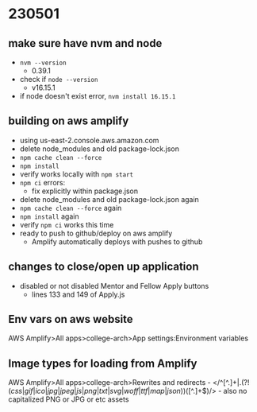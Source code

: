 # 230501
## make sure have nvm and node
- `nvm --version`
    - 0.39.1
- check if `node --version`
    - v16.15.1
- if node doesn't exist error, `nvm install 16.15.1`

## building on aws amplify
- using us-east-2.console.aws.amazon.com
- delete node_modules and old package-lock.json
- `npm cache clean --force`
- `npm install`
- verify works locally with `npm start`
- `npm ci` errors:
    - fix explicitly within package.json
- delete node_modules and old package-lock.json again
- `npm cache clean --force` again
- `npm install` again
- verify `npm ci` works this time
- ready to push to github/deploy on aws amplify
    - Amplify automatically deploys with pushes to github

## changes to close/open up application
- disabled or not disabled Mentor and Fellow Apply buttons
    - lines 133 and 149 of Apply.js

## Env vars on aws website
AWS Amplify>All apps>college-arch>App settings:Environment variables

## Image types for loading from Amplify
AWS Amplify>All apps>college-arch>Rewrites and redirects
    - </^[^.]+$|.(?!(css|gif|ico|jpg|jpeg|js|png|txt|svg|woff|ttf|map|json)$)([^.]+$)/>
    - also no capitalized PNG or JPG or etc assets